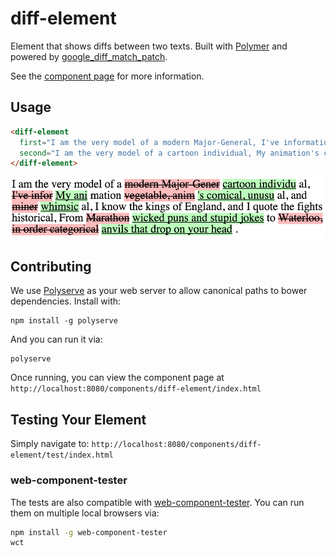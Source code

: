  diff-element
============

Element that shows diffs between two texts. Built with [Polymer](https://www.polymer-project.org) and powered by  [google_diff_match_patch](https://code.google.com/p/google-diff-match-patch/).

See the [component page](http://mikaelharsjo.github.io/diff-element) for more information.

## Usage
```html
<diff-element
  first="I am the very model of a modern Major-General, I've information vegetable, animal, and mineral, I know the kings of England, and I quote the fights historical, From Marathon to Waterloo, in order categorical."
  second="I am the very model of a cartoon individual, My animation's comical, unusual, and whimsical, I know the kings of England, and I quote the fights historical, From wicked puns and stupid jokes to anvils that drop on your head.">
</diff-element>
```

![screenshot](screenshot.png)

## Contributing

We use [Polyserve](https://github.com/PolymerLabs/polyserve) as your web server to allow canonical paths to
bower dependencies. Install with:

    npm install -g polyserve

And you can run it via:

    polyserve

Once running, you can view the component page at
`http://localhost:8080/components/diff-element/index.html`


## Testing Your Element

Simply navigate to:
`http://localhost:8080/components/diff-element/test/index.html`

### web-component-tester

The tests are also compatible with [web-component-tester](https://github.com/Polymer/web-component-tester). You can run them on multiple local browsers via:

```sh
npm install -g web-component-tester
wct
```
